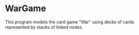 # WarGame

This program models the card game "War" using decks of cards represented by stacks of linked nodes.
